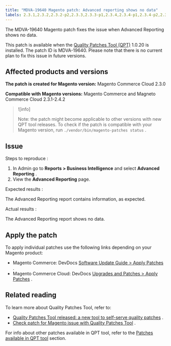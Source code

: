 ```yaml
---
title: "MDVA-19640 Magento patch: Advanced reporting shows no data"
labels: 2.3.1,2.3.2,2.3.2-p2,2.3.3,2.3.3-p1,2.3.4,2.3.4-p1,2.3.4-p2,2.3.5,2.3.5-p1,2.3.5-p2,2.3.6,2.3.6-p1,2.4.0,2.4.0-p1,2.4.1,2.4.1-p1,2.4.1-p2,2.4.2,Advanced Reporting,QPT 1.0.20,QPT patches,Magento Commerce,Magento Commerce Cloud,empty,no data
---
```


The MDVA-19640 Magento patch fixes the issue when Advanced Reporting shows no data.

This patch is available when the [Quality Patches Tool (QPT)](https://support.magento.com/hc/en-us/articles/360047139492) 1.0.20 is installed. The patch ID is MDVA-19640. Please note that there is no current plan to fix this issue in future versions.

## Affected products and versions

 **The patch is created for Magento version:** Magento Commerce Cloud 2.3.0

 **Compatible with Magento versions:** Magento Commerce and Magneto Commerce Cloud 2.3.1-2.4.2

>![info]
>
>Note: the patch might become applicable to other versions with new QPT tool releases. To check if the patch is compatible with your Magento version, run `./vendor/bin/magento-patches status` .

## Issue

 <span class="wysiwyg-underline">Steps to reproduce</span> :

1. In Admin go to **Reports > Business Intelligence** and select **Advanced Reporting** .
1. View the **Advanced Reporting** page.

 <span class="wysiwyg-underline">Expected results</span> :

The Advanced Reporting report contains information, as expected.

 <span class="wysiwyg-underline">Actual results</span> :

The Advanced Reporting report shows no data.

## Apply the patch

To apply individual patches use the following links depending on your Magento product:

* Magento Commerce: DevDocs [Software Update Guide > Apply Patches](https://devdocs.magento.com/guides/v2.4/comp-mgr/patching.html) .
* Magento Commerce Cloud: DevDocs [Upgrades and Patches > Apply Patches](https://devdocs.magento.com/cloud/project/project-patch.html) .

## Related reading

To learn more about Quality Patches Tool, refer to:

* [Quality Patches Tool released: a new tool to self-serve quality patches](https://support.magento.com/hc/en-us/articles/360047139492) .
* [Check patch for Magento issue with Quality Patches Tool](https://support.magento.com/hc/en-us/articles/360047125252) .

For info about other patches available in QPT tool, refer to the [Patches available in QPT tool](https://support.magento.com/hc/en-us/sections/360010506631-Patches-available-in-QPT-tool-) section.